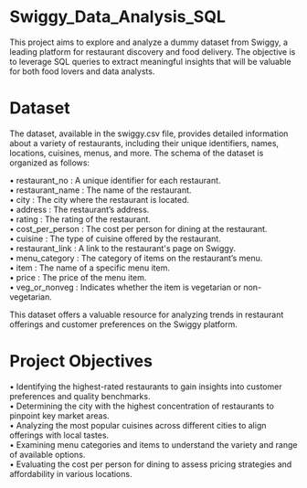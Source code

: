 # Swiggy_Data_Analysis_SQL
This project aims to explore and analyze a dummy dataset from Swiggy, a leading platform for restaurant discovery and 
food delivery. The objective is to leverage SQL queries to extract meaningful insights that will be valuable for both 
food lovers and data analysts.
# Dataset
The dataset, available in the swiggy.csv file, provides detailed information about a variety of restaurants, including 
their unique identifiers, names, locations, cuisines, menus, and more. The schema of the dataset is organized as follows:

•	restaurant_no     : A unique identifier for each restaurant. <br>
•	restaurant_name   : The name of the restaurant.<br>
•	city              : The city where the restaurant is located.<br>
•	address           : The restaurant’s address.<br>
•	rating            : The rating of the restaurant.<br>
•	cost_per_person   : The cost per person for dining at the restaurant.<br>
•	cuisine           : The type of cuisine offered by the restaurant.<br>
•	restaurant_link   : A link to the restaurant's page on Swiggy.<br>
•	menu_category     : The category of items on the restaurant’s menu.<br>
•	item              : The name of a specific menu item.<br>
•	price             : The price of the menu item.<br>
•	veg_or_nonveg     : Indicates whether the item is vegetarian or non-vegetarian.<br>

This dataset offers a valuable resource for analyzing trends in restaurant offerings and customer preferences 
on the Swiggy platform.

# Project Objectives
•	Identifying the highest-rated restaurants to gain insights into customer preferences and quality benchmarks.<br>
•	Determining the city with the highest concentration of restaurants to pinpoint key market areas.<br>
•	Analyzing the most popular cuisines across different cities to align offerings with local tastes.<br>
•	Examining menu categories and items to understand the variety and range of available options.<br>
•	Evaluating the cost per person for dining to assess pricing strategies and affordability in various locations.<br>
